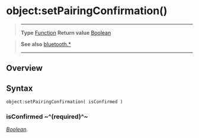 # object:setPairingConfirmation()

> --------------------- ------------------------------------------------------------------------------------------
> __Type__              [Function](https://docs.coronalabs.com/api/type/Function.html)
> __Return value__      [Boolean](https://docs.coronalabs.com/api/type/Boolean.html)


> __See also__          [bluetooth.*](/plugin/bluetooth/index.md)
> --------------------- ------------------------------------------------------------------------------------------

## Overview

## Syntax

	object:setPairingConfirmation( isConfirmed )

### isConfirmed ~^(required)^~
_[Boolean](https://docs.coronalabs.com/api/type/Boolean.html)._